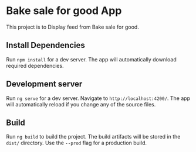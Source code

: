 # Bake sale for good App

This project is to Display feed from Bake sale for good.

## Install Dependencies

Run `npm install` for a dev server. The app will automatically download required dependencies.

## Development server

Run `ng serve` for a dev server. Navigate to `http://localhost:4200/`. The app will automatically reload if you change any of the source files.

## Build

Run `ng build` to build the project. The build artifacts will be stored in the `dist/` directory. Use the `--prod` flag for a production build.

